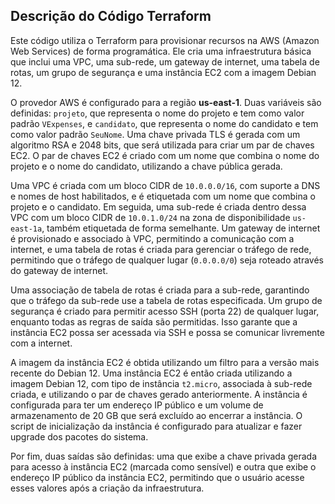 ## Descrição do Código Terraform

Este código utiliza o Terraform para provisionar recursos na AWS (Amazon Web Services) de forma programática. Ele cria uma infraestrutura básica que inclui uma VPC, uma sub-rede, um gateway de internet, uma tabela de rotas, um grupo de segurança e uma instância EC2 com a imagem Debian 12.

O provedor AWS é configurado para a região **us-east-1**. Duas variáveis são definidas: `projeto`, que representa o nome do projeto e tem como valor padrão `VExpenses`, e `candidato`, que representa o nome do candidato e tem como valor padrão `SeuNome`. Uma chave privada TLS é gerada com um algoritmo RSA e 2048 bits, que será utilizada para criar um par de chaves EC2. O par de chaves EC2 é criado com um nome que combina o nome do projeto e o nome do candidato, utilizando a chave pública gerada.

Uma VPC é criada com um bloco CIDR de `10.0.0.0/16`, com suporte a DNS e nomes de host habilitados, e é etiquetada com um nome que combina o projeto e o candidato. Em seguida, uma sub-rede é criada dentro dessa VPC com um bloco CIDR de `10.0.1.0/24` na zona de disponibilidade `us-east-1a`, também etiquetada de forma semelhante. Um gateway de internet é provisionado e associado à VPC, permitindo a comunicação com a internet, e uma tabela de rotas é criada para gerenciar o tráfego de rede, permitindo que o tráfego de qualquer lugar (`0.0.0.0/0`) seja roteado através do gateway de internet.

Uma associação de tabela de rotas é criada para a sub-rede, garantindo que o tráfego da sub-rede use a tabela de rotas especificada. Um grupo de segurança é criado para permitir acesso SSH (porta 22) de qualquer lugar, enquanto todas as regras de saída são permitidas. Isso garante que a instância EC2 possa ser acessada via SSH e possa se comunicar livremente com a internet.

A imagem da instância EC2 é obtida utilizando um filtro para a versão mais recente do Debian 12. Uma instância EC2 é então criada utilizando a imagem Debian 12, com tipo de instância `t2.micro`, associada à sub-rede criada, e utilizando o par de chaves gerado anteriormente. A instância é configurada para ter um endereço IP público e um volume de armazenamento de 20 GB que será excluído ao encerrar a instância. O script de inicialização da instância é configurado para atualizar e fazer upgrade dos pacotes do sistema.

Por fim, duas saídas são definidas: uma que exibe a chave privada gerada para acesso à instância EC2 (marcada como sensível) e outra que exibe o endereço IP público da instância EC2, permitindo que o usuário acesse esses valores após a criação da infraestrutura.
